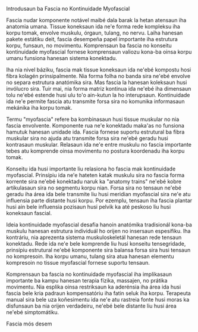 Introdusaun ba Fascia no Kontinuidade Myofascial

Fascia nudar komponente notável maibé dala barak la hetan atensaun iha anatomia umana. Tissue koneksaun ida ne'e forma rede kompleksu iha korpu tomak, envolve muskulu, órgaun, tulang, no nervu. Laiha hanesan pakete estátiku deit, fascia desempeña papel importante iha estrutura korpu, funsaun, no movimentu. Komprensaun ba fascia no konseitu kontinuidade myofascial fornese komprensaun valiozu kona-ba oinsa korpu umanu funsiona hanesan sistema konektadu.

Iha nia nivel báziku, fascia mak tissue koneksaun ida ne'ebé kompostu hosi fibra kolagén prinsipalmente. Nia forma folha no banda sira ne'ebé envolve no separa estrutura anatómika sira. Mas fascia la hanesan koleksaun husi invólucro sira. Tuir mai, nia forma matriz kontinua ida ne'ebé iha dimensaun tolu ne'ebé estende husi ulu to'o ain-kutun la ho interupsaun. Kontinuidade ida ne'e permite fascia atu transmite forsa sira no komunika informasaun mekánika iha korpu tomak.

Termu "myofascia" refere ba kombinasaun husi tissue muskular no nia fascia envolvente. Komponente rua ne'e konektadu maka'as no funsiona hamutuk hanesan unidade ida. Fascia fornese suportu estrutural ba fibra muskular sira no ajuda atu transmite forsa sira ne'ebé geradu husi kontrasaun muskular. Relasaun ida ne'e entre muskulu no fascia importante tebes atu komprende oinsa movimentu no postura koordenadu iha korpu tomak.

Konseitu ida husi importante liu relasiona ho fascia mak kontinuidade myofascial. Prinsípiu ida ne'e hateten katak muskulu sira no fascia forma korrente sira ne'ebé konektadu naruk ka "anatomy trains" ne'ebé kobre artikulasaun sira no segmentu korpu nian. Forsa sira no tensaun ne'ebé geradu iha área ida bele transmite liu husi meridian myofascial sira ne'e atu influensia parte distante husi korpu. Por ezemplu, tensaun iha fascia plantar husi ain bele influensia pozisaun husi pelvik ka até peskoso liu husi koneksaun fascial.

Ideia kontinuidade myofascial desafia hanoin anatómika tradisionál kona-ba muskulu hanesan estrutura individuál ho orijen no insersaun espesífiku. Iha kontráriu, nia aprezenta sistema muskuloskeletál hanesan rede tensaun konektadu. Rede ida ne'e bele komprende liu husi konseitu tensegridade, prinsípiu estrutural ne'ebé komponente sira balansa forsa sira husi tensaun no kompresoin. Iha korpu umanu, tulang sira atua hanesan elementu kompresoin no tissue myofascial fornese suportu tensaun.

Komprensaun ba fascia no kontinuidade myofascial iha implikasaun importante ba kampu hanesan terapia fízika, massajen, no prátika movimentu. Nia esplika oinsa restriksaun ka aderénsia iha área ida husi fascia bele kria padraun kompensatóriu iha fatin seluk iha korpu. Terapeuta manual sira bele uza koñesimentu ida ne'e atu rastreia fonte husi moras ka disfunsaun ba nia orijen verdadeiru, ne'ebé bele distante liu husi área ne'ebé simptomátiku.

Fascia mós desem